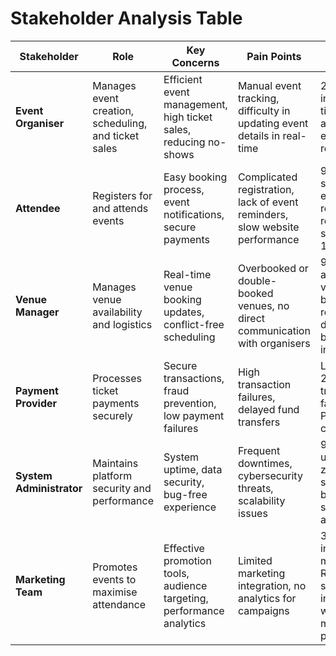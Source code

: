 # Stakeholder Analysis Table

| **Stakeholder**        | Role | Key Concerns | Pain Points | Success Metrics |
|--------------------|------|-------------|-------------|-----------------|
| **Event Organiser**   | Manages event creation, scheduling, and ticket sales | Efficient event management, high ticket sales, reducing no-shows | Manual event tracking, difficulty in updating event details in real-time | 20% increase in ticket sales, automated event reminders |
| **Attendee**          | Registers for and attends events | Easy booking process, event notifications, secure payments | Complicated registration, lack of event reminders, slow website performance | 90% user satisfaction, event reminders reduce no-shows by 15% |
| **Venue Manager**     | Manages venue availability and logistics | Real-time venue booking updates, conflict-free scheduling | Overbooked or double-booked venues, no direct communication with organisers | 95% accuracy in venue booking, reduced double-booking incidents |
| **Payment Provider**  | Processes ticket payments securely | Secure transactions, fraud prevention, low payment failures | High transaction failures, delayed fund transfers | Less than 2% transaction failures, full PCI-DSS compliance |
| **System Administrator** | Maintains platform security and performance | System uptime, data security, bug-free experience | Frequent downtimes, cybersecurity threats, scalability issues | 99.9% uptime, zero security breaches, scalable architecture |
| **Marketing Team**    | Promotes events to maximise attendance | Effective promotion tools, audience targeting, performance analytics | Limited marketing integration, no analytics for campaigns | 30% increase in marketing ROI, seamless integration with social media platforms |

